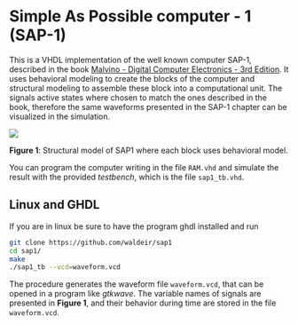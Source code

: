 # Simple As Possible computer - 1  (SAP-1)

This is a VHDL implementation of the well known computer SAP-1, described in
the book
[Malvino - Digital Computer Electronics - 3rd Edition](https://www.amazon.com/Digital-Computer-Electronics-Albert-Malvino/dp/0028005945).
It uses behavioral modeling
to create the blocks of the computer and structural modeling to assemble these
block into a computational unit. The signals active states where chosen to
match the ones described in the book, therefore the same waveforms presented in
the SAP-1 chapter can be visualized in the simulation.

![](images/block_diagram_sap1.png)

**Figure 1**: Structural model of SAP1 where each block uses behavioral model.


You can program the computer writing in the file `RAM.vhd` and simulate the
result with the provided *testbench*, which is the file `sap1_tb.vhd`.


## Linux and GHDL

If you are in linux be sure to have the program ghdl installed and run

```bash
git clone https://github.com/waldeir/sap1
cd sap1/
make
./sap1_tb --vcd=waveform.vcd
```

The procedure generates the waveform file `waveform.vcd`, that can be opened in
a program like *gtkwave*. The variable names of signals are presented in
**Figure 1**, and their behavior during time are stored in the file
`waveform.vcd`.



